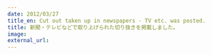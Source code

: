 ```yaml
---
date: 2012/03/27
title_en: Cut out taken up in newspapers · TV etc. was posted.
title: 新聞・テレビなどで取り上げられた切り抜きを掲載しました。
image:
external_url:
---
```

